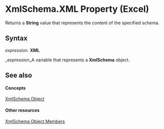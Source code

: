 
# XmlSchema.XML Property (Excel)

Returns a  **String** value that represents the content of the specified schema.


## Syntax

 _expression_. **XML**

 _expression_A variable that represents a  **XmlSchema** object.


## See also


#### Concepts


 [XmlSchema Object](61a9b9be-fe04-fe6a-51c7-14b6c7232dca.md)
#### Other resources


 [XmlSchema Object Members](884318da-1fd2-6487-2c04-4d87942e08b1.md)

